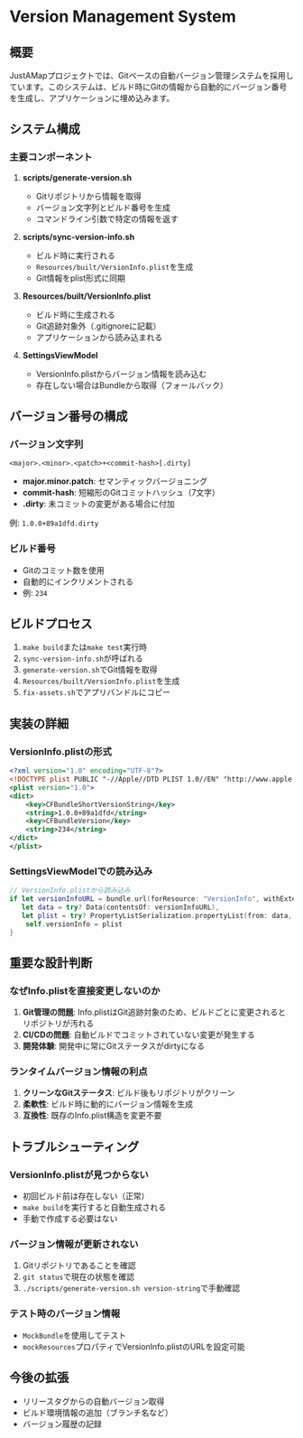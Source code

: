 # Version Management System

## 概要

JustAMapプロジェクトでは、Gitベースの自動バージョン管理システムを採用しています。このシステムは、ビルド時にGitの情報から自動的にバージョン番号を生成し、アプリケーションに埋め込みます。

## システム構成

### 主要コンポーネント

1. **scripts/generate-version.sh**
   - Gitリポジトリから情報を取得
   - バージョン文字列とビルド番号を生成
   - コマンドライン引数で特定の情報を返す

2. **scripts/sync-version-info.sh**
   - ビルド時に実行される
   - `Resources/built/VersionInfo.plist`を生成
   - Git情報をplist形式に同期

3. **Resources/built/VersionInfo.plist**
   - ビルド時に生成される
   - Git追跡対象外（.gitignoreに記載）
   - アプリケーションから読み込まれる

4. **SettingsViewModel**
   - VersionInfo.plistからバージョン情報を読み込む
   - 存在しない場合はBundleから取得（フォールバック）

## バージョン番号の構成

### バージョン文字列
```
<major>.<minor>.<patch>+<commit-hash>[.dirty]
```

- **major.minor.patch**: セマンティックバージョニング
- **commit-hash**: 短縮形のGitコミットハッシュ（7文字）
- **.dirty**: 未コミットの変更がある場合に付加

例: `1.0.0+89a1dfd.dirty`

### ビルド番号
- Gitのコミット数を使用
- 自動的にインクリメントされる
- 例: `234`

## ビルドプロセス

1. `make build`または`make test`実行時
2. `sync-version-info.sh`が呼ばれる
3. `generate-version.sh`でGit情報を取得
4. `Resources/built/VersionInfo.plist`を生成
5. `fix-assets.sh`でアプリバンドルにコピー

## 実装の詳細

### VersionInfo.plistの形式
```xml
<?xml version="1.0" encoding="UTF-8"?>
<!DOCTYPE plist PUBLIC "-//Apple//DTD PLIST 1.0//EN" "http://www.apple.com/DTDs/PropertyList-1.0.dtd">
<plist version="1.0">
<dict>
    <key>CFBundleShortVersionString</key>
    <string>1.0.0+89a1dfd</string>
    <key>CFBundleVersion</key>
    <string>234</string>
</dict>
</plist>
```

### SettingsViewModelでの読み込み
```swift
// VersionInfo.plistから読み込み
if let versionInfoURL = bundle.url(forResource: "VersionInfo", withExtension: "plist"),
   let data = try? Data(contentsOf: versionInfoURL),
   let plist = try? PropertyListSerialization.propertyList(from: data, options: [], format: nil) as? [String: Any] {
    self.versionInfo = plist
}
```

## 重要な設計判断

### なぜInfo.plistを直接変更しないのか

1. **Git管理の問題**: Info.plistはGit追跡対象のため、ビルドごとに変更されるとリポジトリが汚れる
2. **CI/CDの問題**: 自動ビルドでコミットされていない変更が発生する
3. **開発体験**: 開発中に常にGitステータスがdirtyになる

### ランタイムバージョン情報の利点

1. **クリーンなGitステータス**: ビルド後もリポジトリがクリーン
2. **柔軟性**: ビルド時に動的にバージョン情報を生成
3. **互換性**: 既存のInfo.plist構造を変更不要

## トラブルシューティング

### VersionInfo.plistが見つからない

- 初回ビルド前は存在しない（正常）
- `make build`を実行すると自動生成される
- 手動で作成する必要はない

### バージョン情報が更新されない

1. Gitリポジトリであることを確認
2. `git status`で現在の状態を確認
3. `./scripts/generate-version.sh version-string`で手動確認

### テスト時のバージョン情報

- `MockBundle`を使用してテスト
- `mockResources`プロパティでVersionInfo.plistのURLを設定可能

## 今後の拡張

- リリースタグからの自動バージョン取得
- ビルド環境情報の追加（ブランチ名など）
- バージョン履歴の記録